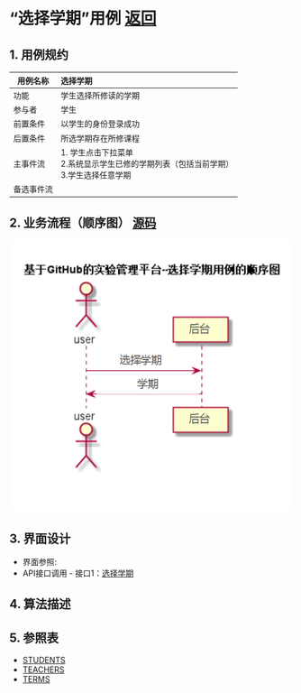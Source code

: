 # “选择学期”用例 [返回](../../README.md)
## 1. 用例规约

|用例名称|选择学期|
|-------|:-------------|
|功能|学生选择所修读的学期|
|参与者|学生|
|前置条件| 以学生的身份登录成功|
|后置条件|所选学期存在所修课程|
|主事件流| 1. 学生点击下拉菜单<br/>2.系统显示学生已修的学期列表（包括当前学期）<br/>3.学生选择任意学期|
|备选事件流| |

## 2. 业务流程（顺序图）  [源码](../选择学期.puml)
![](../img/选择学期1.png) 

## 3. 界面设计
- 界面参照:
- API接口调用
         - 接口1：[选择学期](../jiekou/选择学期.md) 

## 4. 算法描述

## 5. 参照表
- [STUDENTS](../../数据库设计.md/#STUDENTS)
- [TEACHERS](../../数据库设计.md/#TEACHERS)
- [TERMS](../../数据库设计.md/#TERMS)


